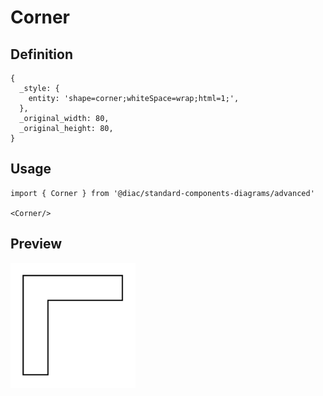 # Corner

## Definition

```
{
  _style: { 
    entity: 'shape=corner;whiteSpace=wrap;html=1;',
  },
  _original_width: 80,
  _original_height: 80,
}
```

## Usage

```
import { Corner } from '@diac/standard-components-diagrams/advanced'

<Corner/>
```

## Preview

<img src="./corner.png" width="200"/>
